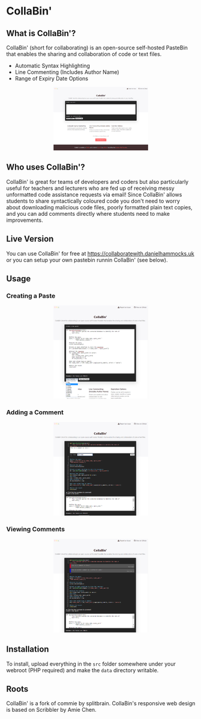 # CollaBin'

## What is CollaBin'?
CollaBin' (short for collaborating) is an open-source self-hosted PasteBin that enables the sharing and collaboration of code or text files.

* Automatic Syntax Highlighting
* Line Commenting (Includes Author Name)
* Range of Expiry Date Options

<p align="center">
<img src="./ImageExamples/cb_Overview.png" width=50%>
</p>

## Who uses CollaBin'?

CollaBin' is great for teams of developers and coders but also particularly useful for teachers and lecturers who are fed up of receiving messy unformatted code assistance requests via email! Since CollaBin' allows students to share syntactically coloured code  you don't need to worry about downloading malicious code files, poorly formatted plain text copies, and you can add comments directly where students need to make improvements.

## Live Version

You can use CollaBin' for free at https://collaboratewith.danielhammocks.uk or you can setup your own pastebin runnin CollaBin' (see below).
 
 ## Usage
 
 ### Creating a Paste
 
<p align="center">
<img src="./ImageExamples/cb_CreatingPaste.png" width=50%>
</p>
 
 ### Adding a Comment
 
<p align="center">
<img src="./ImageExamples/cb_AddingComment.png" width=50%>
</p>

 ### Viewing Comments
 
<p align="center">
<img src="./ImageExamples/cb_ViewingComments.png" width=50%>
</p>
 
 

## Installation
To install, upload everything in the `src` folder somewhere under your webroot (PHP required) and make the `data` directory writable.

## Roots
CollaBin' is a fork of commie by splitbrain.
CollaBin's responsive web design is based on Scribbler by Amie Chen.
